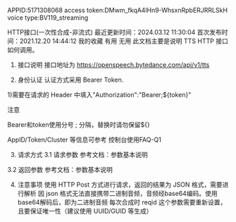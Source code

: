 APPID:5171308068
access token:DMwm_fkqA4lHn9-WhsxnRpbERJRRLSkH
voice type:BV119_streaming


HTTP接口(一次性合成-非流式)
最近更新时间：2024.03.12 11:30:04
首次发布时间：2021.12.20 14:44:12
我的收藏
有用
无用
此文档主要是说明 TTS HTTP 接口如何调用。

1. 接口说明
接口地址为 https://openspeech.bytedance.com/api/v1/tts

2. 身份认证
认证方式采用 Bearer Token.

1)需要在请求的 Header 中填入"Authorization":"Bearer;${token}"

注意

Bearer和token使用分号 ; 分隔，替换时请勿保留${}

AppID/Token/Cluster 等信息可参考 控制台使用FAQ-Q1

3. 请求方式
3.1 请求参数
参考文档：参数基本说明

3.2 返回参数
参考文档：参数基本说明

4. 注意事项
使用 HTTP Post 方式进行请求，返回的结果为 JSON 格式，需要进行解析
因 json 格式无法直接携带二进制音频，音频经base64编码。使用base64解码后，即为二进制音频
每次合成时 reqid 这个参数需要重新设置，且要保证唯一性（建议使用 UUID/GUID 等生成）